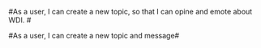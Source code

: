 #As a user, I can create a new topic, so that I can opine and emote about WDI. #


#As a user, I can create a new topic and message#